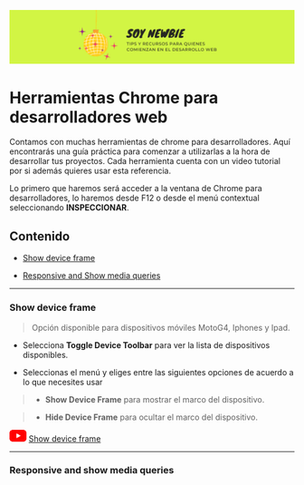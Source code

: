 ![portada](test.png)

# Herramientas Chrome para desarrolladores web


Contamos con muchas herramientas de chrome para desarrolladores. Aquí encontrarás una guía práctica para comenzar a utilizarlas a la hora de desarrollar tus proyectos. Cada herramienta cuenta con un video tutorial por si además quieres usar esta referencia.  

Lo primero que haremos será acceder a la ventana de Chrome para desarrolladores, lo haremos desde F12 o desde el menú contextual seleccionando **INSPECCIONAR**.  


## Contenido

 - [Show device frame](#show_device_frame)

 - [Responsive and Show media queries](#responsive_media_queries)  
 

---
<a name="show_device_frame"></a>
### Show device frame  

>Opción disponible para dispositivos móviles MotoG4, Iphones y Ipad.  
  
 
- Selecciona **Toggle Device Toolbar** para ver la lista de dispositivos disponibles.

- Seleccionas el menú y eliges entre las siguientes opciones de acuerdo a lo que necesites usar 

>- **Show Device Frame** para mostrar el marco del dispositivo.

>- **Hide Device Frame** para ocultar el marco del dispositivo. 


![youtube logo](youtube_logo_30.png) [Show device frame](https://www.youtube.com/watch?v=VOIM00tvl3U)  


---
<a name="responsive_media_queries"></a>
### Responsive and show media queries 



